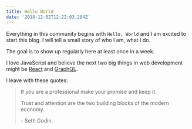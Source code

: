 ```yaml
---
title: Hello World
date: '2018-12-02T12:22:03.284Z'
---
```


Everything in this community begins with `Hello, World` and I am excited to
start this blog. I will tell a small story of who I am, what I do.

The goal is to show up regularly here at least once in a week.

I love JavaScript and believe the next two big things in web
development might be [React](https://reactjs.org) and [GraphQL](https://graphql.org).

I leave with these quotes:

> If you are a professional make your promise and keep it.
>
> Trust and attention are the two building blocks of the modern economy.
>
> \- Seth Godin.

